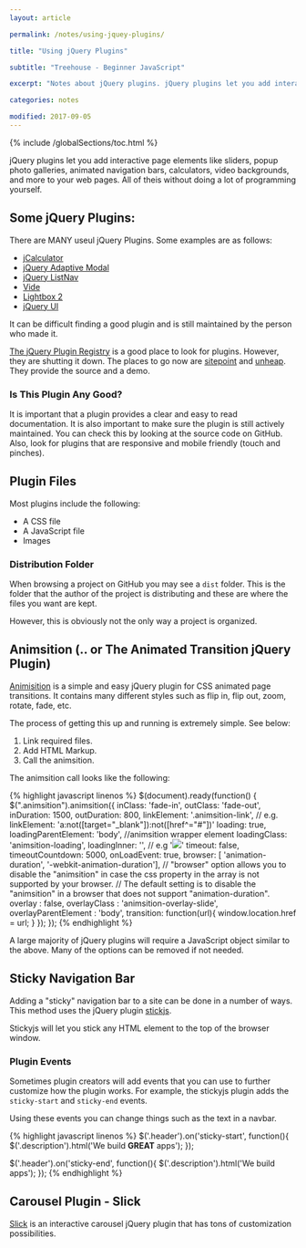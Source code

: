 ```yaml
---
layout: article

permalink: /notes/using-jquey-plugins/

title: "Using jQuery Plugins"

subtitle: "Treehouse - Beginner JavaScript"

excerpt: "Notes about jQuery plugins. jQuery plugins let you add interactive pages, engaging user interfaces, and eye grabbing additions to your web pages. It is important to know how to find and use these free and easy to use programs that take advantage of the power of jQuery."

categories: notes

modified: 2017-09-05
---
```


{% include /globalSections/toc.html %}

jQuery plugins let you add interactive page elements like sliders, popup photo galleries, animated navigation bars, calculators, video backgrounds, and more to your web pages. All of theis without doing a lot of programming yourself.

## Some jQuery Plugins:

There are MANY useul jQuery Plugins. Some examples are as follows:

<ul>
  <li><a class="fancyLink" href="http://codepen.io/mariusbalaj/pen/bGqhI" target="_blank">jCalculator</a></li>
  <li><a class="fancyLink" href="http://www.thepetedesign.com/demos/adaptive-modal_demo.html" target="_blank">jQuery Adaptive Modal</a></li>
  <li><a class="fancyLink" href="http://ericsteinborn.com/jquery-listnav" target="_blank">jQuery ListNav</a></li>
  <li><a class="fancyLink" href="http://vodkabears.github.io/vide/" target="_blank">Vide</a></li>
  <li><a class="fancyLink" href="http://lokeshdhakar.com/projects/lightbox2/" target="_blank">Lightbox 2</a></li>
  <li><a class="fancyLink" href="https://jqueryui.com/" target="_blank">jQuery UI</a></li>
</ul>

It can be difficult finding a good plugin and is still maintained by the person who made it.

<a class="fancyLink" href="http://plugins.jquery.com/" target="blank">The jQuery Plugin Registry</a> is a good place to look for plugins. However, they are shutting it down. The places to go now are <a class="fancyLink" href="http://www.sitepoint.com/jquery-popular-plugins-list/" target="_blank">sitepoint</a> and <a class="fancyLink" href="http://www.unheap.com/" target="_blank">unheap</a>. They provide the source and a demo. 

### Is This Plugin Any Good?

It is important that a plugin provides a clear and easy to read documentation. It is also important to make sure the plugin is still actively maintained. You can check this by looking at the source code on GitHub. Also, look for plugins that are responsive and mobile friendly (touch and pinches).

## Plugin Files

Most plugins include the following:

<ul>
  <li>A CSS file</li>
  <li>A JavaScript file</li>
  <li>Images</li>
</ul>

### Distribution Folder

When browsing a project on GitHub you may see a `dist` folder. This is the folder that the author of the project is distributing and these are where the files you want are kept. 

However, this is obviously not the only way a project is organized.

## Animsition (.. or The Animated Transition jQuery Plugin)

<a class="fancyLink" href="http://git.blivesta.com/animsition/" target="_blank">Animisition</a> is a simple and easy jQuery plugin for CSS animated page transitions. It contains many different styles such as flip in, flip out, zoom, rotate, fade, etc. 

The process of getting this up and running is extremely simple. See below:

<ol>
  <li>Link required files.</li>
  <li>Add HTML Markup.</li>
  <li>Call the animsition.</li>
</ol>

The animsition call looks like the following:

{% highlight javascript linenos %}
$(document).ready(function() {
  $(".animsition").animsition({
    inClass: 'fade-in',
    outClass: 'fade-out',
    inDuration: 1500,
    outDuration: 800,
    linkElement: '.animsition-link',
    // e.g. linkElement: 'a:not([target="_blank"]):not([href^="#"])'
    loading: true,
    loadingParentElement: 'body', //animsition wrapper element
    loadingClass: 'animsition-loading',
    loadingInner: '', // e.g '<img src="loading.svg" />'
    timeout: false,
    timeoutCountdown: 5000,
    onLoadEvent: true,
    browser: [ 'animation-duration', '-webkit-animation-duration'],
    // "browser" option allows you to disable the "animsition" in case the css property in the array is not supported by your browser.
    // The default setting is to disable the "animsition" in a browser that does not support "animation-duration".
    overlay : false,
    overlayClass : 'animsition-overlay-slide',
    overlayParentElement : 'body',
    transition: function(url){ window.location.href = url; }
  });
});
{% endhighlight %}

A large majority of jQuery plugins will require a JavaScript object similar to the above. Many of the options can be removed if not needed.

## Sticky Navigation Bar

Adding a "sticky" navigation bar to a site can be done in a number of ways. This method uses the jQuery plugin <a class="fancyLink" href="http://stickyjs.com/" target="_blank">stickjs</a>.

Stickyjs will let you stick any HTML element to the top of the browser window.

### Plugin Events 

Sometimes plugin creators will add events that you can use to further customize how the plugin works. For example, the stickyjs plugin adds the `sticky-start` and `sticky-end` events.

Using these events you can change things such as the text in a navbar.

{% highlight javascript linenos %}
$('.header').on('sticky-start', function(){
  $('.description').html('We build <strong>GREAT</strong> apps');
});

$('.header').on('sticky-end', function(){
  $('.description').html('We build apps');
});
{% endhighlight %}

## Carousel Plugin - Slick

<a class="fancyLink" href="http://kenwheeler.github.io/slick/" target="_blank">Slick</a> is an interactive carousel jQuery plugin that has tons of customization possibilities.